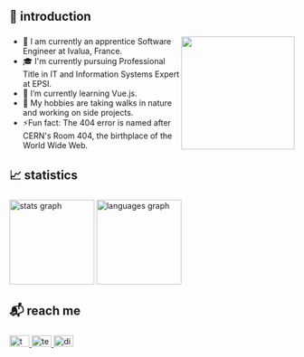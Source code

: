 ###

<h2 align="left">👋 introduction</h2>

### 

<img align='right' src='https://octodex.github.com/images/hula_loop_octodex03.gif' width='200'>

  - 🔭 I am currently an apprentice Software Engineer at Ivalua, France.
  - 🎓 I'm currently pursuing Professional Title in IT and Information Systems Expert at EPSI.
  - 🌱 I’m currently learning Vue.js.
  - 🤔 My hobbies are taking walks in nature and working on side projects.
  - ⚡Fun fact: The 404 error is named after CERN's Room 404, the birthplace of the World Wide Web.
###

<h2 align="left">📈 statistics</h2>

###

<div align="left">
  <img src="https://github-readme-stats.vercel.app/api?username=ahmosys&hide_title=false&hide_rank=true&show_icons=true&include_all_commits=true&count_private=true&disable_animations=false&locale=en&hide_border=false&order=1" height="150" alt="stats graph"  />
  <img src="https://github-readme-stats.vercel.app/api/top-langs?username=ahmosys&locale=en&hide_title=false&layout=compact&card_width=320&langs_count=5&hide_border=false&order=2" height="150" alt="languages graph"  />
</div>

###

<h2 align="left">📬 reach me</h2>

###

<div align="left">
  <a href="https://twitter.com/ahmosys" target="_blank">
    <img src="https://raw.githubusercontent.com/maurodesouza/profile-readme-generator/master/src/assets/icons/social/twitter/default.svg" width="35" height="20" alt="twitter logo"  />
  </a>
  <a href="https://t.me/ahmosys" target="_blank">
    <img src="https://raw.githubusercontent.com/maurodesouza/profile-readme-generator/master/src/assets/icons/social/telegram/default.svg" width="35" height="20" alt="telegram logo"  />
  </a>
  <a href="https://discord.com/users/283954969416302592" target="_blank">
    <img src="https://raw.githubusercontent.com/maurodesouza/profile-readme-generator/master/src/assets/icons/social/discord/default.svg" width="35" height="20" alt="discord logo"  />
  </a>
</div>

###
